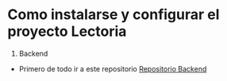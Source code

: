 # Como instalarse y configurar el proyecto Lectoria

1. Backend

- Primero de todo ir a este repositorio [Repositorio Backend](`https://github.com/joss0102/LectoriaBack`)
